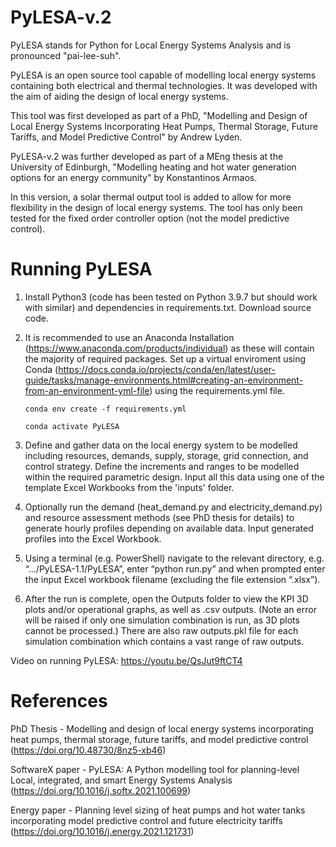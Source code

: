# PyLESA-v.2

PyLESA stands for Python for Local Energy Systems Analysis and is pronounced "pai-lee-suh".

PyLESA is an open source tool capable of modelling local energy systems containing both electrical and thermal technologies. It was developed with the aim of aiding the design of local energy systems.

This tool was first developed as part of a PhD, "Modelling and Design of Local Energy Systems Incorporating Heat Pumps, Thermal Storage, Future  Tariffs, and Model Predictive Control" by Andrew Lyden.

PyLESA-v.2 was further developed as part of a MEng thesis at the University of Edinburgh, "Modelling heating and hot water generation options for an energy community" by Konstantinos Armaos.

In this version, a solar thermal output tool is added to allow for more flexibility in the design of local energy systems. The tool has only been tested for the fixed order controller option (not the model predictive control).

# Running PyLESA

1.	Install Python3 (code has been tested on Python 3.9.7 but should work with similar) and dependencies in requirements.txt. Download source code.
2.  It is recommended to use an Anaconda Installation (https://www.anaconda.com/products/individual) as these will contain the majority of required packages. Set up a virtual enviroment using Conda (https://docs.conda.io/projects/conda/en/latest/user-guide/tasks/manage-environments.html#creating-an-environment-from-an-environment-yml-file) using the requirements.yml file.

        conda env create -f requirements.yml

        conda activate PyLESA

3.  Define and gather data on the local energy system to be modelled including resources, demands, supply, storage, grid connection, and control strategy. Define the increments and ranges to be modelled within the required parametric design. Input all this data using one of the template Excel Workbooks from the 'inputs' folder.
4.	Optionally run the demand (heat_demand.py and electricity_demand.py) and resource assessment methods (see PhD thesis for details) to generate hourly profiles depending on available data. Input generated profiles into the Excel Workbook.
5.	Using a terminal (e.g. PowerShell) navigate to the relevant directory, e.g. “…/PyLESA-1.1/PyLESA”, enter “python run.py” and when prompted enter the input Excel workbook filename (excluding the file extension “.xlsx”).
6.	After the run is complete, open the Outputs folder to view the KPI 3D plots and/or operational graphs, as well as .csv outputs. (Note an error will be raised if only one simulation combination is run, as 3D plots cannot be processed.) There are also raw outputs.pkl file for each simulation combination which contains a vast range of raw outputs.

Video on running PyLESA: https://youtu.be/QsJut9ftCT4

# References

PhD Thesis - Modelling and design of local energy systems incorporating heat pumps, thermal storage, future tariffs, and model predictive control (https://doi.org/10.48730/8nz5-xb46)

SoftwareX paper - PyLESA: A Python modelling tool for planning-level Local, integrated, and smart Energy Systems Analysis (https://doi.org/10.1016/j.softx.2021.100699)

Energy paper - Planning level sizing of heat pumps and hot water tanks incorporating model predictive control and future electricity tariffs (https://doi.org/10.1016/j.energy.2021.121731)
